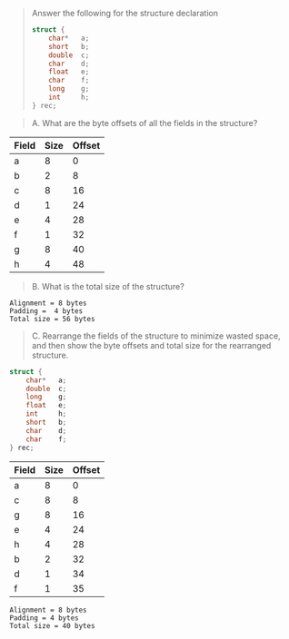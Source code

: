 > Answer the following for the structure declaration
> ```C
> struct {
>     char*   a;
>     short   b;
>     double  c;
>     char    d;
>     float   e;
>     char    f;
>     long    g;
>     int     h;
> } rec;
> ```

> A. What are the byte offsets of all the fields in the structure?

| Field | Size | Offset |
|-------|------|--------|
| a     |    8 |      0 |
| b     |    2 |      8 |
| c     |    8 |     16 |
| d     |    1 |     24 |
| e     |    4 |     28 |
| f     |    1 |     32 |
| g     |    8 |     40 |
| h     |    4 |     48 |

> B. What is the total size of the structure?

```
Alignment = 8 bytes
Padding =  4 bytes
Total size = 56 bytes
```

> C. Rearrange the fields of the structure to minimize wasted space, and then
> show the byte offsets and total size for the rearranged structure.

```C
struct {
    char*   a;
    double  c;
    long    g;
    float   e;
    int     h;
    short   b;
    char    d;
    char    f;
} rec;
```

| Field | Size | Offset |
|-------|------|--------|
| a     |    8 |      0 |
| c     |    8 |      8 |
| g     |    8 |     16 |
| e     |    4 |     24 |
| h     |    4 |     28 |
| b     |    2 |     32 |
| d     |    1 |     34 |
| f     |    1 |     35 |

```
Alignment = 8 bytes
Padding = 4 bytes
Total size = 40 bytes
```
